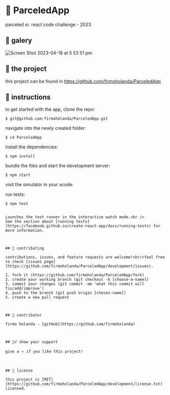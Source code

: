 # 📃 ParceledApp
parceled sr. react code challenge - 2023


## 📡 galery
![Screen Shot 2023-04-18 at 5 53 51 pm](https://user-images.githubusercontent.com/18573473/232914639-d48dccc9-2f94-420a-9be6-4d784aac5067.png)


## 🚀 the project

this project can be found in https://github.com/firmoholanda/ParceledApp


## 🔨 instructions

to get started with the app, clone the repo:
```
$ git@github.com:firmoholanda/ParceledApp.git
```

navigate into the newly created folder:
```
$ cd ParceledApp
```

install the dependencies:
```
$ npm install
```

bundle the files and start the development server:
```
$ npm start
```

visit the simulator in your xcode:

run tests:
```
$ npm test


Launches the test runner in the interactive watch mode.<br />
See the section about [running tests](https://facebook.github.io/create-react-app/docs/running-tests) for more information.



## 🤝 contributing

contributions, issues, and feature requests are welcome!<br/>feel free to check [issues page](https://github.com/firmoholanda/ParceledApp/development/issues).

1. fork it (https://github.com/firmoholanda/ParceledApp/fork)
2. create your working branch (git checkout -b [choose-a-name])
3. commit your changes (git commit -am 'what this commit will fix/add/improve')
4. push to the branch (git push origin [chosen-name])
5. create a new pull request



## 🤖 contributor

firmo holanda - [gitHub](https://github.com/firmoholanda)



## 🙋‍♂ show your support

give a ⭐️ if you like this project!



## 📝 license

this project is [MIT](https://github.com/firmoholanda/ParceledApp/development/license.txt) licensed.

